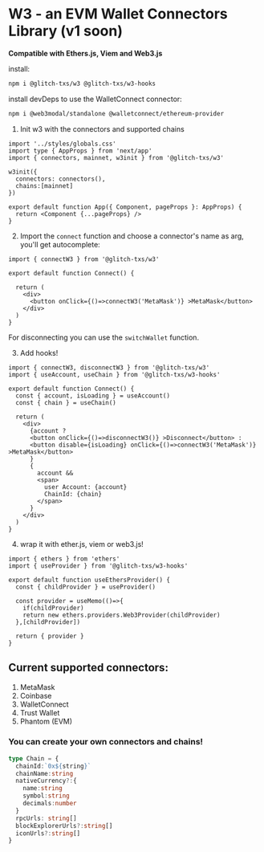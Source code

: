 # W3 - an EVM Wallet Connectors Library (v1 soon)

**Compatible with Ethers.js, Viem and Web3.js**

install:

```sh
npm i @glitch-txs/w3 @glitch-txs/w3-hooks
```

install devDeps to use the WalletConnect connector:
```sh
npm i @web3modal/standalone @walletconnect/ethereum-provider
```

1. Init w3 with the connectors and supported chains
```tsx
import '../styles/globals.css'
import type { AppProps } from 'next/app'
import { connectors, mainnet, w3init } from '@glitch-txs/w3'

w3init({
  connectors: connectors(),
  chains:[mainnet]
})

export default function App({ Component, pageProps }: AppProps) {
  return <Component {...pageProps} />
}
```

2. Import the `connect` function and choose a connector's name as arg, you'll get autocomplete:
```tsx
import { connectW3 } from '@glitch-txs/w3'

export default function Connect() {
  
  return (
    <div>
      <button onClick={()=>connectW3('MetaMask')} >MetaMask</button>
    </div>
  )
}
```
For disconnecting you can use the `switchWallet` function.

3. Add hooks!
```tsx
import { connectW3, disconnectW3 } from '@glitch-txs/w3'
import { useAccount, useChain } from '@glitch-txs/w3-hooks'

export default function Connect() {
  const { account, isLoading } = useAccount()
  const { chain } = useChain()
  
  return (
    <div>
      {account ?
      <button onClick={()=>disconnectW3()} >Disconnect</button> :
      <button disable={isLoading} onClick={()=>connectW3('MetaMask')} >MetaMask</button>
      }
      {
        account && 
        <span>
          user Account: {account}
          ChainId: {chain}
        </span>
      }
    </div>
  )
}
```

4. wrap it with ether.js, viem or web3.js!
```tsx
import { ethers } from 'ethers'
import { useProvider } from '@glitch-txs/w3-hooks'

export default function useEthersProvider() {
  const { childProvider } = useProvider()

  const provider = useMemo(()=>{
    if(childProvider)
    return new ethers.providers.Web3Provider(childProvider)
  },[childProvider])
  
  return { provider }
}
```

## Current supported connectors:
1. MetaMask
2. Coinbase
3. WalletConnect
4. Trust Wallet
5. Phantom (EVM)

### You can create your own connectors and chains!

```ts
type Chain = {
  chainId:`0x${string}`
  chainName:string
  nativeCurrency?:{
    name:string
    symbol:string
    decimals:number
  }
  rpcUrls: string[]
  blockExplorerUrls?:string[]
  iconUrls?:string[]
}
```
